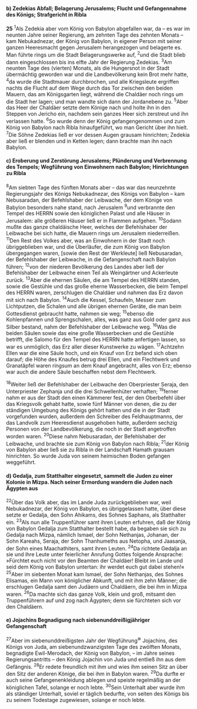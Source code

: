 #### b) Zedekias Abfall; Belagerung Jerusalems; Flucht und Gefangennahme des Königs; Strafgericht in Ribla

__25__
<sup>1</sup>Als Zedekia aber vom König von Babylon abgefallen war, da – es war im neunten Jahre seiner Regierung, am zehnten Tage des zehnten Monats – kam Nebukadnezar, der König von Babylon, in eigener Person mit seiner ganzen Heeresmacht gegen Jerusalem herangezogen und belagerte es. Man führte rings um die Stadt Belagerungswerke auf,
<sup>2</sup>und die Stadt blieb dann eingeschlossen bis ins elfte Jahr der Regierung Zedekias.
<sup>3</sup>Am neunten Tage des (vierten) Monats, als die Hungersnot in der Stadt übermächtig geworden war und die Landbevölkerung kein Brot mehr hatte,
<sup>4</sup>da wurde die Stadtmauer durchbrochen, und alle Kriegsleute ergriffen nachts die Flucht auf dem Wege durch das Tor zwischen den beiden Mauern, das am Königsgarten liegt, während die Chaldäer noch rings um die Stadt her lagen; und man wandte sich dann der Jordanebene zu.
<sup>5</sup>Aber das Heer der Chaldäer setzte dem Könige nach und holte ihn in den Steppen von Jericho ein, nachdem sein ganzes Heer sich zerstreut und ihn verlassen hatte.
<sup>6</sup>So wurde denn der König gefangengenommen und zum König von Babylon nach Ribla hinaufgeführt, wo man Gericht über ihn hielt.
<sup>7</sup>Die Söhne Zedekias ließ er vor dessen Augen grausam hinrichten; Zedekia aber ließ er blenden und in Ketten legen; dann brachte man ihn nach Babylon.

#### c) Eroberung und Zerstörung Jerusalems; Plünderung und Verbrennung des Tempels; Wegführung von Einwohnern nach Babylon; Hinrichtungen zu Ribla

<sup>8</sup>Am siebten Tage des fünften Monats aber – das war das neunzehnte Regierungsjahr des Königs Nebukadnezar, des Königs von Babylon – kam Nebusaradan, der Befehlshaber der Leibwache, der dem Könige von Babylon besonders nahe stand, nach Jerusalem
<sup>9</sup>und verbrannte den Tempel des HERRN sowie den königlichen Palast und alle Häuser in Jerusalem: alle größeren Häuser ließ er in Flammen aufgehen.
<sup>10</sup>Sodann mußte das ganze chaldäische Heer, welches der Befehlshaber der Leibwache bei sich hatte, die Mauern rings um Jerusalem niederreißen.
<sup>11</sup>Den Rest des Volkes aber, was an Einwohnern in der Stadt noch übriggeblieben war, und die Überläufer, die zum König von Babylon übergegangen waren, [sowie den Rest der Werkleute] ließ Nebusaradan, der Befehlshaber der Leibwache, in die Gefangenschaft nach Babylon führen;
<sup>12</sup>von der niederen Bevölkerung des Landes aber ließ der Befehlshaber der Leibwache einen Teil als Weingärtner und Ackerleute zurück.
<sup>13</sup>Aber die ehernen Säulen, die am Tempel des HERRN standen, sowie die Gestühle und das große eherne Wasserbecken, die beim Tempel des HERRN waren, zerschlugen die Chaldäer und nahmen das Erz davon mit sich nach Babylon.
<sup>14</sup>Auch die Kessel, Schaufeln, Messer zum Lichtputzen, die Schalen und alle übrigen ehernen Geräte, die man beim Gottesdienst gebraucht hatte, nahmen sie weg;
<sup>15</sup>ebenso die Kohlenpfannen und Sprengschalen, alles, was ganz aus Gold oder ganz aus Silber bestand, nahm der Befehlshaber der Leibwache weg.
<sup>16</sup>Was die beiden Säulen sowie das eine große Wasserbecken und die Gestühle betrifft, die Salomo für den Tempel des HERRN hatte anfertigen lassen, so war es unmöglich, das Erz aller dieser Kunstwerke zu wägen.
<sup>17</sup>Achtzehn Ellen war die eine Säule hoch, und ein Knauf von Erz befand sich oben darauf; die Höhe des Knaufes betrug drei Ellen, und ein Flechtwerk und Granatäpfel waren ringsum an dem Knauf angebracht, alles von Erz; ebenso war auch die andere Säule beschaffen nebst dem Flechtwerk.

<sup>18</sup>Weiter ließ der Befehlshaber der Leibwache den Oberpriester Seraja, den Unterpriester Zephanja und die drei Schwellenhüter verhaften;
<sup>19</sup>ferner nahm er aus der Stadt den einen Kämmerer fest, der den Oberbefehl über das Kriegsvolk gehabt hatte, sowie fünf Männer von denen, die zu der ständigen Umgebung des Königs gehört hatten und die in der Stadt vorgefunden wurden, außerdem den Schreiber des Feldhauptmanns, der das Landvolk zum Heeresdienst ausgehoben hatte, außerdem sechzig Personen von der Landbevölkerung, die noch in der Stadt angetroffen worden waren.
<sup>20</sup>Diese nahm Nebusaradan, der Befehlshaber der Leibwache, und brachte sie zum König von Babylon nach Ribla;
<sup>21</sup>der König von Babylon aber ließ sie zu Ribla in der Landschaft Hamath grausam hinrichten. So wurde Juda von seinem heimischen Boden gefangen weggeführt.

#### d) Gedalja, zum Statthalter eingesetzt, sammelt die Juden zu einer Kolonie in Mizpa. Nach seiner Ermordung wandern die Juden nach Ägypten aus

<sup>22</sup>Über das Volk aber, das im Lande Juda zurückgeblieben war, weil Nebukadnezar, der König von Babylon, es übriggelassen hatte, über diese setzte er Gedalja, den Sohn Ahikams, des Sohnes Saphans, als Statthalter ein.
<sup>23</sup>Als nun alle Truppenführer samt ihren Leuten erfuhren, daß der König von Babylon Gedalja zum Statthalter bestellt habe, da begaben sie sich zu Gedalja nach Mizpa, nämlich Ismael, der Sohn Nethanjas, Johanan, der Sohn Kareahs, Seraja, der Sohn Thanhumeths aus Netopha, und Jaasanja, der Sohn eines Maachathiters, samt ihren Leuten.
<sup>24</sup>Da richtete Gedalja an sie und ihre Leute unter feierlicher Anrufung Gottes folgende Ansprache: »Fürchtet euch nicht vor den Beamten der Chaldäer! Bleibt im Lande und seid dem König von Babylon untertan: ihr werdet euch gut dabei stehen!«
<sup>25</sup>Aber im siebenten Monat kam Ismael, der Sohn Nethanjas, des Sohnes Elisamas, ein Mann von königlicher Abkunft, und mit ihm zehn Männer; die erschlugen Gedalja samt den Judäern und Chaldäern, die bei ihm in Mizpa waren.
<sup>26</sup>Da machte sich das ganze Volk, klein und groß, mitsamt den Truppenführern auf und zog nach Ägypten; denn sie fürchteten sich vor den Chaldäern.

#### e) Jojachins Begnadigung nach siebenunddreißigjähriger Gefangenschaft

<sup>27</sup>Aber im siebenunddreißigsten Jahr der Wegführung<sup title="oder: der Gefangenschaft">&#x2732;</sup> Jojachins, des Königs von Juda, am siebenundzwanzigsten Tage des zwölften Monats, begnadigte Ewil-Merodach, der König von Babylon, – im Jahre seines Regierungsantritts – den König Jojachin von Juda und entließ ihn aus dem Gefängnis.
<sup>28</sup>Er redete freundlich mit ihm und wies ihm seinen Sitz an über den Sitz der anderen Könige, die bei ihm in Babylon waren.
<sup>29</sup>Da durfte er auch seine Gefangenenkleidung ablegen und speiste regelmäßig an der königlichen Tafel, solange er noch lebte.
<sup>30</sup>Sein Unterhalt aber wurde ihm als ständiger Unterhalt, soviel er täglich bedurfte, von seiten des Königs bis zu seinem Todestage zugewiesen, solange er noch lebte.